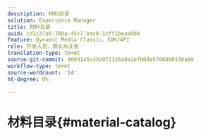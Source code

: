 ```yaml
---
description: 材料目录
solution: Experience Manager
title: 材料目录
uuid: cd1c37a6-78ba-45c7-bdc0-1cff1beaa9b0
feature: Dynamic Media Classic，SDK/API
role: 开发人员，商业从业者
translation-type: tm+mt
source-git-commit: 469d1a5c43a972116a8a2efb0de5708800130a99
workflow-type: tm+mt
source-wordcount: '14'
ht-degree: 0%

---
```



# 材料目录{#material-catalog}

